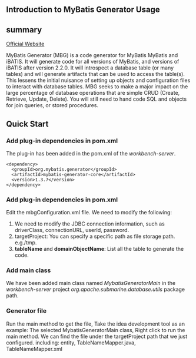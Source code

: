 <!--
   Licensed to the Apache Software Foundation (ASF) under one or more
   contributor license agreements.  See the NOTICE file distributed with
   this work for additional information regarding copyright ownership.
   The ASF licenses this file to You under the Apache License, Version 2.0
   (the "License"); you may not use this file except in compliance with
   the License.  You may obtain a copy of the License at
   http://www.apache.org/licenses/LICENSE-2.0
   Unless required by applicable law or agreed to in writing, software
   distributed under the License is distributed on an "AS IS" BASIS,
   WITHOUT WARRANTIES OR CONDITIONS OF ANY KIND, either express or implied.
   See the License for the specific language governing permissions and
   limitations under the License.
-->

## Introduction to MyBatis Generator Usage

## summary 

[Official Website](http://mybatis.org/generator/ "link")

MyBatis Generator (MBG) is a code generator for MyBatis MyBatis and iBATIS. 
It will generate code for all versions of MyBatis, and versions of iBATIS after 
version 2.2.0. It will introspect a database table (or many tables) and will 
generate artifacts that can be used to access the table(s). This lessens the 
initial nuisance of setting up objects and configuration files to interact 
with database tables. MBG seeks to make a major impact on the large percentage 
of database operations that are simple CRUD (Create, Retrieve, Update, Delete). 
You will still need to hand code SQL and objects for join queries, or stored procedures.

## Quick Start

### Add plug-in dependencies in pom.xml
The plug-in has been added in the pom.xml of the _workbench-server_.

```
<dependency>
  <groupId>org.mybatis.generator</groupId>
  <artifactId>mybatis-generator-core</artifactId>
  <version>1.3.7</version>
</dependency>
```

### Add plug-in dependencies in pom.xml
Edit the mbgConfiguration.xml file. We need to modify the following: 
1. We need to modify the JDBC connection information, such as driverClass, 
connectionURL, userId, password.
2. targetProject: You can specify a specific path as file storage path. e.g./tmp.
3. **tableName** and **domainObjectName**: List all the table to generate the code.

### Add main class
We have been added main class named _MybatisGeneratorMain_ in the _workbench-server_ 
project _org.apache.submarine.database.utils_ package path.

### Generator file
Run the main method to get the file, Take the idea development tool as an example: 
The selected MybatisGeneratorMain class, Right click to run the main method.
We can find the file under the targetProject path that we just configured. 
including: entity, TableNameMapper.java, TableNameMapper.xml
